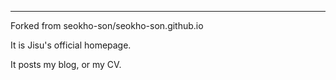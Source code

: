 
---
Forked from seokho-son/seokho-son.github.io

It is Jisu's official homepage. 

It posts my blog, or my CV. 
